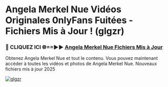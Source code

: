 # Angela Merkel Nue Vidéos Originales 0nlyFans Fuitées - Fichiers Mis à Jour ! (glgzr)

<h3>🔴 CLIQUEZ ICI 🌐==►► <a href="https://tinyurl.com/2pmr4ezf" rel="nofollow">Angela Merkel Nue Fichiers Mis à Jour</a></h3>

Obtenez Angela Merkel Nue et tout le contenu. Vous pouvez maintenant accéder à toutes les vidéos et photos de Angela Merkel Nue. Nouveaux fichiers mis à jour 2025

[![glgzr](https://i.imgur.com/6SNvagu.gif)](https://tinyurl.com/2pmr4ezf)
